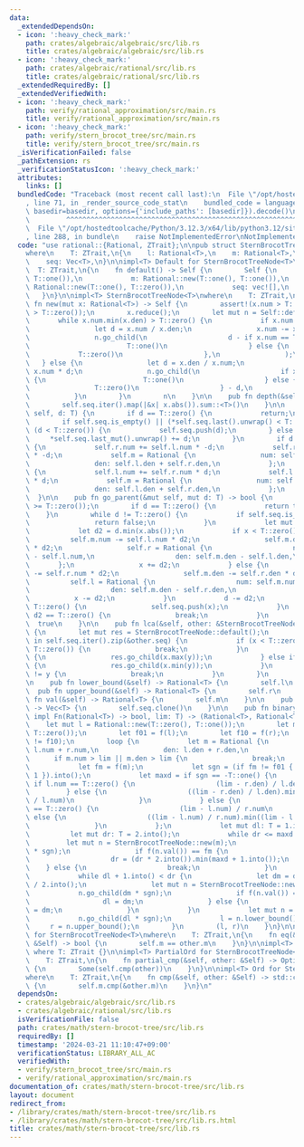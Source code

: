 ```yaml
---
data:
  _extendedDependsOn:
  - icon: ':heavy_check_mark:'
    path: crates/algebraic/algebraic/src/lib.rs
    title: crates/algebraic/algebraic/src/lib.rs
  - icon: ':heavy_check_mark:'
    path: crates/algebraic/rational/src/lib.rs
    title: crates/algebraic/rational/src/lib.rs
  _extendedRequiredBy: []
  _extendedVerifiedWith:
  - icon: ':heavy_check_mark:'
    path: verify/rational_approximation/src/main.rs
    title: verify/rational_approximation/src/main.rs
  - icon: ':heavy_check_mark:'
    path: verify/stern_brocot_tree/src/main.rs
    title: verify/stern_brocot_tree/src/main.rs
  _isVerificationFailed: false
  _pathExtension: rs
  _verificationStatusIcon: ':heavy_check_mark:'
  attributes:
    links: []
  bundledCode: "Traceback (most recent call last):\n  File \"/opt/hostedtoolcache/Python/3.12.3/x64/lib/python3.12/site-packages/onlinejudge_verify/documentation/build.py\"\
    , line 71, in _render_source_code_stat\n    bundled_code = language.bundle(stat.path,\
    \ basedir=basedir, options={'include_paths': [basedir]}).decode()\n          \
    \         ^^^^^^^^^^^^^^^^^^^^^^^^^^^^^^^^^^^^^^^^^^^^^^^^^^^^^^^^^^^^^^^^^^^^^^^^^^^^^^^^^\n\
    \  File \"/opt/hostedtoolcache/Python/3.12.3/x64/lib/python3.12/site-packages/onlinejudge_verify/languages/rust.py\"\
    , line 288, in bundle\n    raise NotImplementedError\nNotImplementedError\n"
  code: "use rational::{Rational, ZTrait};\n\npub struct SternBrocotTreeNode<T>\n\
    where\n    T: ZTrait,\n{\n    l: Rational<T>,\n    m: Rational<T>,\n    r: Rational<T>,\n\
    \    seq: Vec<T>,\n}\n\nimpl<T> Default for SternBrocotTreeNode<T>\nwhere\n  \
    \  T: ZTrait,\n{\n    fn default() -> Self {\n        Self {\n            l: Rational::new(T::zero(),\
    \ T::one()),\n            m: Rational::new(T::one(), T::one()),\n            r:\
    \ Rational::new(T::one(), T::zero()),\n            seq: vec![],\n        }\n \
    \   }\n}\n\nimpl<T> SternBrocotTreeNode<T>\nwhere\n    T: ZTrait,\n{\n    pub\
    \ fn new(mut x: Rational<T>) -> Self {\n        assert!(x.num > T::zero() && x.den\
    \ > T::zero());\n        x.reduce();\n        let mut n = Self::default();\n \
    \       while x.num.min(x.den) > T::zero() {\n            if x.num > x.den {\n\
    \                let d = x.num / x.den;\n                x.num -= x.den * d;\n\
    \                n.go_child(\n                    d - if x.num == T::zero() {\n\
    \                        T::one()\n                    } else {\n            \
    \            T::zero()\n                    },\n                );\n         \
    \   } else {\n                let d = x.den / x.num;\n                x.den -=\
    \ x.num * d;\n                n.go_child(\n                    if x.den == T::zero()\
    \ {\n                        T::one()\n                    } else {\n        \
    \                T::zero()\n                    } - d,\n                );\n \
    \           }\n        }\n        n\n    }\n\n    pub fn depth(&self) -> T {\n\
    \        self.seq.iter().map(|&x| x.abs()).sum::<T>()\n    }\n\n    pub fn go_child(&mut\
    \ self, d: T) {\n        if d == T::zero() {\n            return;\n        }\n\
    \        if self.seq.is_empty() || (*self.seq.last().unwrap() < T::zero()) !=\
    \ (d < T::zero()) {\n            self.seq.push(d);\n        } else {\n       \
    \     *self.seq.last_mut().unwrap() += d;\n        }\n        if d < T::zero()\
    \ {\n            self.r.num += self.l.num * -d;\n            self.r.den += self.l.den\
    \ * -d;\n            self.m = Rational {\n                num: self.l.num + self.r.num,\n\
    \                den: self.l.den + self.r.den,\n            };\n        } else\
    \ {\n            self.l.num += self.r.num * d;\n            self.l.den += self.r.den\
    \ * d;\n            self.m = Rational {\n                num: self.l.num + self.r.num,\n\
    \                den: self.l.den + self.r.den,\n            };\n        }\n  \
    \  }\n\n    pub fn go_parent(&mut self, mut d: T) -> bool {\n        assert!(d\
    \ >= T::zero());\n        if d == T::zero() {\n            return true;\n    \
    \    }\n        while d != T::zero() {\n            if self.seq.is_empty() {\n\
    \                return false;\n            }\n            let mut x = self.seq.pop().unwrap();\n\
    \            let d2 = d.min(x.abs());\n            if x < T::zero() {\n      \
    \          self.m.num -= self.l.num * d2;\n                self.m.den -= self.l.den\
    \ * d2;\n                self.r = Rational {\n                    num: self.m.num\
    \ - self.l.num,\n                    den: self.m.den - self.l.den,\n         \
    \       };\n                x += d2;\n            } else {\n                self.m.num\
    \ -= self.r.num * d2;\n                self.m.den -= self.r.den * d2;\n      \
    \          self.l = Rational {\n                    num: self.m.num - self.r.num,\n\
    \                    den: self.m.den - self.r.den,\n                };\n     \
    \           x -= d2;\n            }\n            d -= d2;\n            if x !=\
    \ T::zero() {\n                self.seq.push(x);\n            }\n            if\
    \ d2 == T::zero() {\n                break;\n            }\n        }\n      \
    \  true\n    }\n\n    pub fn lca(&self, other: &SternBrocotTreeNode<T>) -> SternBrocotTreeNode<T>\
    \ {\n        let mut res = SternBrocotTreeNode::default();\n        for (&x, &y)\
    \ in self.seq.iter().zip(&other.seq) {\n            if (x < T::zero()) != (y <\
    \ T::zero()) {\n                break;\n            }\n            if x < T::zero()\
    \ {\n                res.go_child(x.max(y));\n            } else if x > T::zero()\
    \ {\n                res.go_child(x.min(y));\n            }\n            if x\
    \ != y {\n                break;\n            }\n        }\n        res\n    }\n\
    \n    pub fn lower_bound(&self) -> Rational<T> {\n        self.l\n    }\n\n  \
    \  pub fn upper_bound(&self) -> Rational<T> {\n        self.r\n    }\n\n    pub\
    \ fn val(&self) -> Rational<T> {\n        self.m\n    }\n\n    pub fn path(&self)\
    \ -> Vec<T> {\n        self.seq.clone()\n    }\n\n    pub fn binary_search(f:\
    \ impl Fn(Rational<T>) -> bool, lim: T) -> (Rational<T>, Rational<T>) {\n    \
    \    let mut l = Rational::new(T::zero(), T::one());\n        let mut r = Rational::new(T::one(),\
    \ T::zero());\n        let f01 = f(l);\n        let f10 = f(r);\n        assert!(f01\
    \ != f10);\n        loop {\n            let m = Rational {\n                num:\
    \ l.num + r.num,\n                den: l.den + r.den,\n            };\n      \
    \      if m.num > lim || m.den > lim {\n                break;\n            }\n\
    \            let fm = f(m);\n            let sgn = (if fm != f01 { -1 } else {\
    \ 1 }).into();\n            let maxd = if sgn == -T::one() {\n               \
    \ if l.num == T::zero() {\n                    (lim - r.den) / l.den\n       \
    \         } else {\n                    ((lim - r.den) / l.den).min((lim - r.num)\
    \ / l.num)\n                }\n            } else {\n                if r.den\
    \ == T::zero() {\n                    (lim - l.num) / r.num\n                }\
    \ else {\n                    ((lim - l.num) / r.num).min((lim - l.den) / r.den)\n\
    \                }\n            };\n            let mut dl: T = 1.into();\n  \
    \          let mut dr: T = 2.into();\n            while dr <= maxd {\n       \
    \         let mut n = SternBrocotTreeNode::new(m);\n                n.go_child(dr\
    \ * sgn);\n                if f(n.val()) == fm {\n                    dl = dr;\n\
    \                    dr = (dr * 2.into()).min(maxd + 1.into());\n            \
    \    } else {\n                    break;\n                }\n            }\n\
    \            while dl + 1.into() < dr {\n                let dm = dl + (dr - dl)\
    \ / 2.into();\n                let mut n = SternBrocotTreeNode::new(m);\n    \
    \            n.go_child(dm * sgn);\n                if f(n.val()) == fm {\n  \
    \                  dl = dm;\n                } else {\n                    dr\
    \ = dm;\n                }\n            }\n            let mut n = SternBrocotTreeNode::new(m);\n\
    \            n.go_child(dl * sgn);\n            l = n.lower_bound();\n       \
    \     r = n.upper_bound();\n        }\n        (l, r)\n    }\n}\n\nimpl<T> PartialEq\
    \ for SternBrocotTreeNode<T>\nwhere\n    T: ZTrait,\n{\n    fn eq(&self, other:\
    \ &Self) -> bool {\n        self.m == other.m\n    }\n}\n\nimpl<T> Eq for SternBrocotTreeNode<T>\
    \ where T: ZTrait {}\n\nimpl<T> PartialOrd for SternBrocotTreeNode<T>\nwhere\n\
    \    T: ZTrait,\n{\n    fn partial_cmp(&self, other: &Self) -> Option<std::cmp::Ordering>\
    \ {\n        Some(self.cmp(other))\n    }\n}\n\nimpl<T> Ord for SternBrocotTreeNode<T>\n\
    where\n    T: ZTrait,\n{\n    fn cmp(&self, other: &Self) -> std::cmp::Ordering\
    \ {\n        self.m.cmp(&other.m)\n    }\n}\n"
  dependsOn:
  - crates/algebraic/algebraic/src/lib.rs
  - crates/algebraic/rational/src/lib.rs
  isVerificationFile: false
  path: crates/math/stern-brocot-tree/src/lib.rs
  requiredBy: []
  timestamp: '2024-03-21 11:10:47+09:00'
  verificationStatus: LIBRARY_ALL_AC
  verifiedWith:
  - verify/stern_brocot_tree/src/main.rs
  - verify/rational_approximation/src/main.rs
documentation_of: crates/math/stern-brocot-tree/src/lib.rs
layout: document
redirect_from:
- /library/crates/math/stern-brocot-tree/src/lib.rs
- /library/crates/math/stern-brocot-tree/src/lib.rs.html
title: crates/math/stern-brocot-tree/src/lib.rs
---
```

